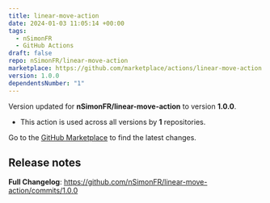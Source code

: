 ```yaml
---
title: linear-move-action
date: 2024-01-03 11:05:14 +00:00
tags:
  - nSimonFR
  - GitHub Actions
draft: false
repo: nSimonFR/linear-move-action
marketplace: https://github.com/marketplace/actions/linear-move-action
version: 1.0.0
dependentsNumber: "1"
---
```



Version updated for **nSimonFR/linear-move-action** to version **1.0.0**.
- This action is used across all versions by **1** repositories.

Go to the [GitHub Marketplace](https://github.com/marketplace/actions/linear-move-action) to find the latest changes.

## Release notes

**Full Changelog**: https://github.com/nSimonFR/linear-move-action/commits/1.0.0
